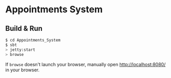 # Appointments System #

## Build & Run ##

```sh
$ cd Appointments_System
$ sbt
> jetty:start
> browse
```

If `browse` doesn't launch your browser, manually open [http://localhost:8080/](http://localhost:8080/) in your browser.
